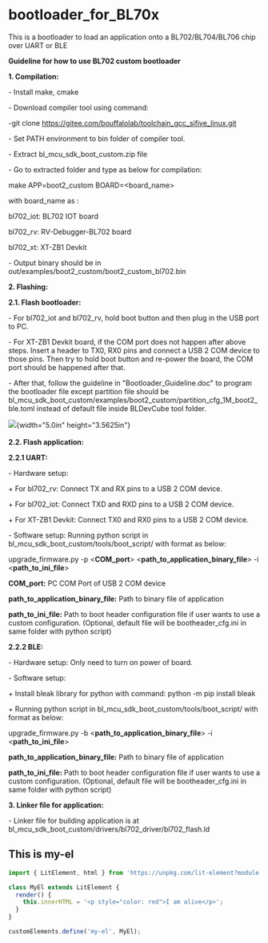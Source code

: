 # bootloader_for_BL70x
This is a bootloader to load an application onto a BL702/BL704/BL706 chip over UART or BLE

**Guideline for how to use BL702 custom bootloader**

**1. Compilation:**

\- Install make, cmake

\- Download compiler tool using command:


\-git clone https://gitee.com/bouffalolab/toolchain_gcc_sifive_linux.git


\- Set PATH environment to bin folder of compiler tool.

\- Extract bl_mcu_sdk_boot_custom.zip file

\- Go to extracted folder and type as below for compilation:

make APP=boot2_custom BOARD=\<board_name\>

with board_name as :

bl702_iot: BL702 IOT board

bl702_rv: RV-Debugger-BL702 board

bl702_xt: XT-ZB1 Devkit

\- Output binary should be in
out/examples/boot2_custom/boot2_custom_bl702.bin

**2. Flashing:**

**2.1. Flash bootloader:**

\- For bl702_iot and bl702_rv, hold boot button and then plug in the USB
port to PC.

\- For XT-ZB1 Devkit board, if the COM port does not happen after above
steps. Insert a header to TX0, RX0 pins and connect a USB 2 COM device
to those pins. Then try to hold boot button and re-power the board, the
COM port should be happened after that.

\- After that, follow the guideline in "Bootloader_Guideline.doc" to
program the bootloader file except partition file should be
bl_mcu_sdk_boot_custom/examples/boot2_custom/partition_cfg_1M_boot2_ble.toml
instead of default file inside BLDevCube tool folder.

![](media/image1.png){width="5.0in" height="3.5625in"}\
\
**2.2. Flash application:**

**2.2.1 UART:**

\- Hardware setup:

\+ For bl702_rv: Connect TX and RX pins to a USB 2 COM device.

\+ For bl702_iot: Connect TXD and RXD pins to a USB 2 COM device.

\+ For XT-ZB1 Devkit: Connect TX0 and RX0 pins to a USB 2 COM device.

\- Software setup: Running python script in
bl_mcu_sdk_boot_custom/tools/boot_script/ with format as below:

upgrade_firmware.py -p \<**COM_port**\>
\<**path_to_application_binary_file**\> -i \<**path_to_ini_file**\>

**COM_port:** PC COM Port of USB 2 COM device

**path_to_application_binary_file:** Path to binary file of application

**path_to_ini_file:** Path to boot header configuration file if user
wants to use a custom configuration. (Optional, default file will be
bootheader_cfg.ini in same folder with python script)

**2.2.2 BLE:**

\- Hardware setup: Only need to turn on power of board.

\- Software setup:

\+ Install bleak library for python with command: python -m pip install
bleak

\+ Running python script in bl_mcu_sdk_boot_custom/tools/boot_script/
with format as below:

upgrade_firmware.py -b \<**path_to_application_binary_file**\> -i
\<**path_to_ini_file**\>

**path_to_application_binary_file:** Path to binary file of application

**path_to_ini_file:** Path to boot header configuration file if user
wants to use a custom configuration. (Optional, default file will be
bootheader_cfg.ini in same folder with python script)

**3. Linker file for application:**

\- Linker file for building application is at
bl_mcu_sdk_boot_custom/drivers/bl702_driver/bl702_flash.ld

## This is my-el

<my-el></my-el>

```js script
import { LitElement, html } from 'https://unpkg.com/lit-element?module';

class MyEl extends LitElement {
  render() {
    this.innerHTML = '<p style="color: red">I am alive</p>';
  }
}

customElements.define('my-el', MyEl);
```
